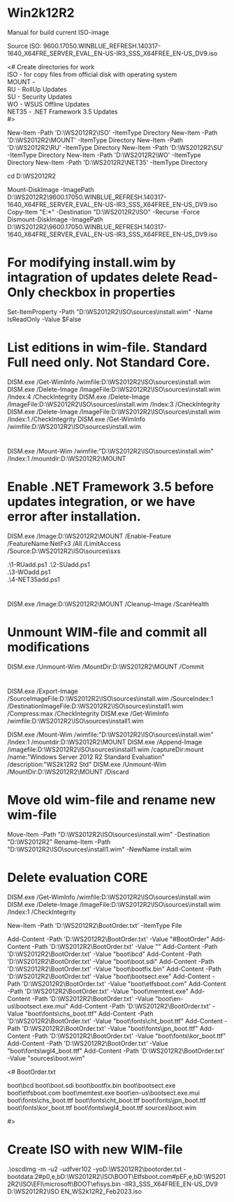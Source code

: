 # Win2k12R2
Manual for build current ISO-image 

Source ISO: 9600.17050.WINBLUE_REFRESH.140317-1640_X64FRE_SERVER_EVAL_EN-US-IR3_SSS_X64FREE_EN-US_DV9.iso

<# Create directories for work  
	ISO - for copy files from official disk with operating system  
	MOUNT -   
	RU - RollUp Updates  
	SU - Security Updates  
	WO - WSUS Offline Updates  
	NET35 - .NET Framework 3.5 Updates  
#>  

New-Item -Path 'D:\WS2012R2\ISO' -ItemType Directory
New-Item -Path 'D:\WS2012R2\MOUNT' -ItemType Directory
New-Item -Path 'D:\WS2012R2\RU' -ItemType Directory
New-Item -Path 'D:\WS2012R2\SU' -ItemType Directory
New-Item -Path 'D:\WS2012R2\WO' -ItemType Directory
New-Item -Path 'D:\WS2012R2\NET35' -ItemType Directory

cd D:\WS2012R2

Mount-DiskImage -ImagePath D:\WS2012R2\9600.17050.WINBLUE_REFRESH.140317-1640_X64FRE_SERVER_EVAL_EN-US-IR3_SSS_X64FREE_EN-US_DV9.iso
Copy-Item "E:\*" -Destination "D:\WS2012R2\ISO" -Recurse -Force
Dismount-DiskImage -ImagePath D:\WS2012R2\9600.17050.WINBLUE_REFRESH.140317-1640_X64FRE_SERVER_EVAL_EN-US-IR3_SSS_X64FREE_EN-US_DV9.iso

# For modifying install.wim by intagration of updates delete Read-Only checkbox in properties

Set-ItemProperty -Path "D:\WS2012R2\ISO\sources\install.wim" -Name IsReadOnly -Value $False

# List editions in wim-file. Standard Full need only. Not Standard Core.

DISM.exe /Get-WimInfo /wimfile:D:\WS2012R2\ISO\sources\install.wim
DISM.exe /Delete-Image /ImageFile:D:\WS2012R2\ISO\sources\install.wim /Index:4 /CheckIntegrity
DISM.exe /Delete-Image /ImageFile:D:\WS2012R2\ISO\sources\install.wim /Index:3 /CheckIntegrity
DISM.exe /Delete-Image /ImageFile:D:\WS2012R2\ISO\sources\install.wim /Index:1 /CheckIntegrity
DISM.exe /Get-WimInfo /wimfile:D:\WS2012R2\ISO\sources\install.wim

#

DISM.exe /Mount-Wim /wimfile:"D:\WS2012R2\ISO\sources\install.wim" /Index:1 /mountdir:D:\WS2012R2\MOUNT

# Enable .NET Framework 3.5 before updates integration, or we have error after installation.

DISM.exe /Image:D:\WS2012R2\MOUNT /Enable-Feature /FeatureName:NetFx3 /All /LimitAccess /Source:D:\WS2012R2\ISO\sources\sxs

.\1-RUadd.ps1 
.\2-SUadd.ps1  
.\3-WOadd.ps1  
.\4-NET35add.ps1 

#

DISM.exe /Image:D:\WS2012R2\MOUNT /Cleanup-Image /ScanHealth

# Unmount WIM-file and commit all modifications

DISM.exe /Unmount-Wim /MountDir:D:\WS2012R2\MOUNT /Commit

#

DISM.exe /Export-Image /SourceImageFile:D:\WS2012R2\ISO\sources\install.wim /SourceIndex:1 /DestinationImageFile:D:\WS2012R2\ISO\sources\install1.wim  /Compress:max /CheckIntegrity
DISM.exe /Get-WimInfo /wimfile:D:\WS2012R2\ISO\sources\install1.wim

DISM.exe /Mount-Wim /wimfile:"D:\WS2012R2\ISO\sources\install.wim" /Index:1 /mountdir:D:\WS2012R2\MOUNT
DISM.exe /Append-Image /imagefile:D:\WS2012R2\ISO\sources\install1.wim /captureDir:mount /name:"Windows Server 2012 R2 Standard Evaluation" /description:"WS2k12R2 Std"
DISM.exe /Unmount-Wim /MountDir:D:\WS2012R2\MOUNT /Discard

# Move old wim-file and rename new wim-file

Move-Item -Path "D:\WS2012R2\ISO\sources\install.wim" -Destination "D:\WS2012R2"
Rename-Item -Path "D:\WS2012R2\ISO\sources\install1.wim" -NewName install.wim

# Delete evaluation CORE

DISM.exe /Get-WimInfo /wimfile:D:\WS2012R2\ISO\sources\install.wim
DISM.exe /Delete-Image /ImageFile:D:\WS2012R2\ISO\sources\install.wim /Index:1 /CheckIntegrity


New-Item -Path 'D:\WS2012R2\BootOrder.txt' -ItemType File

Add-Content -Path 'D:\WS2012R2\BootOrder.txt' -Value "#BootOrder"
Add-Content -Path 'D:\WS2012R2\BootOrder.txt' -Value ""
Add-Content -Path 'D:\WS2012R2\BootOrder.txt' -Value "boot\bcd"
Add-Content -Path 'D:\WS2012R2\BootOrder.txt' -Value "boot\boot.sdi"
Add-Content -Path 'D:\WS2012R2\BootOrder.txt' -Value "boot\bootfix.bin"
Add-Content -Path 'D:\WS2012R2\BootOrder.txt' -Value "boot\bootsect.exe"
Add-Content -Path 'D:\WS2012R2\BootOrder.txt' -Value "boot\etfsboot.com"
Add-Content -Path 'D:\WS2012R2\BootOrder.txt' -Value "boot\memtest.exe"
Add-Content -Path 'D:\WS2012R2\BootOrder.txt' -Value "boot\en-us\bootsect.exe.mui"
Add-Content -Path 'D:\WS2012R2\BootOrder.txt' -Value "boot\fonts\chs_boot.ttf"
Add-Content -Path 'D:\WS2012R2\BootOrder.txt' -Value "boot\fonts\cht_boot.ttf"
Add-Content -Path 'D:\WS2012R2\BootOrder.txt' -Value "boot\fonts\jpn_boot.ttf"
Add-Content -Path 'D:\WS2012R2\BootOrder.txt' -Value "boot\fonts\kor_boot.ttf"
Add-Content -Path 'D:\WS2012R2\BootOrder.txt' -Value "boot\fonts\wgl4_boot.ttf"
Add-Content -Path 'D:\WS2012R2\BootOrder.txt' -Value "sources\boot.wim"

<# BootOrder.txt

boot\bcd
boot\boot.sdi
boot\bootfix.bin
boot\bootsect.exe
boot\etfsboot.com
boot\memtest.exe
boot\en-us\bootsect.exe.mui
boot\fonts\chs_boot.ttf
boot\fonts\cht_boot.ttf
boot\fonts\jpn_boot.ttf
boot\fonts\kor_boot.ttf
boot\fonts\wgl4_boot.ttf
sources\boot.wim

#>

# Create ISO with new WIM-file

.\oscdimg -m -u2 -udfver102 -yoD:\WS2012R2\bootorder.txt -bootdata:2#p0,e,bD:\WS2012R2\ISO\BOOT\Etfsboot.com#pEF,e,bD:\WS2012R2\ISO\EFI\microsoft\BOOT\efisys.bin -lIR3_SSS_X64FREE_EN-US_DV9 D:\WS2012R2\ISO EN_WS2k12R2_Feb2023.iso

